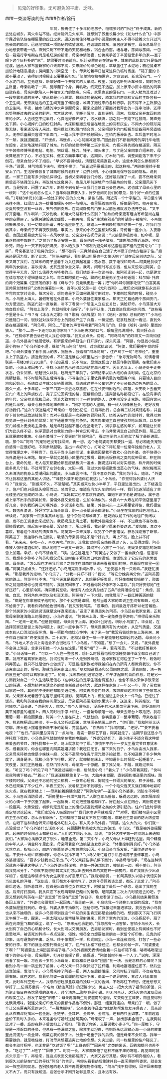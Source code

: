 > 见鬼的好印象，无可避免的平庸、乏味。

###一束淡呀淡的光
####作者/徐衎

						年前，搬离住了十多年的老房子，喧嚷多时的“拆迁”终于成真。新的去处在城东，离火车站不远，经常能听见火车声，就想到了苏童长篇小说《蛇为什么会飞》中那个靠近铁轨住在棚屋里的四口之家，逼仄的居住环境迫得小说里的男主人不得不趁着火车开过汽笛长鸣的瞬间，迅速地完成一项隐秘的欲望游戏。往返城西城东，旧居逐渐搬空，母亲总竭尽全力地想要带走一切，直到只剩下带不走的天花和地板，铝合金的窗，墙与墙，房间与房间。一包包一箱箱行李堆砌在尚是毛坯房的新家，母亲神情消极，仿佛亲手毁了辛苦经营多年的家——至于眼下这个灰扑扑的“家”，她需要时间去适应。拆迁安置房还在建造中，城东的此处其实只是临时过渡，因此大家布置新家的兴致都不高，买来廉价的绿色地毯，草草盖住了水泥地；橱柜餐桌不加设计地随意摆放；房间里的书架空无一书，母亲盼着早日结束这样的临时寄居，“箱子里的书就不要动了，省得到时候搬走又要重新打包。”简单地收拾布置完，才意识到，新家没有门。一个个水泥门洞，互无遮挡，新家好像一个开放式的大单间。夜里，我远远听到火车长啸，同时听见主卧里，母亲咳嗽了一声，旋即翻了个身，再咳嗽。终究还不适应，加上原来小区中相熟的同事四散各处，母亲间歇陷入一种相告无门的隐痛。何况，家里也真的没有门。一家人勉为其难过了一段毕露无遗的日子，彼此都是小心翼翼。最麻烦的是起夜，原本我的房间和父母的主卧各有一个卫生间，无奈我这边的卫生间充当了储物室，堆满了搬过来的各种行李。我不得不上主卧那边的卫生间。半夜，抽水马桶的冲水声惊醒母亲，醒来之后除了要面对我弄出的一连串动静，还得忍受熟睡过去的父亲的鼾声。常常就这样，半睡半醒地，直到天明。周末，我和父亲开车回到原来的小区。人去楼空不过半月，化粪池好像坏掉了，污水横流，加之前一天刚下过暴雨，简直无处下脚。小心揭掉门口的粉红封条，大床橱柜搬走后留在地面上的沉积灰尘，不同大小的矩形完整无缺，看来还没有人来过。我用螺丝刀松脱门锁合页，父亲把卸下的门板搬至后备厢再竖直插入。无奈后备厢只容得下半面门，一路上我不得不频频回头，生怕门板滑出去。车后盖不时地上下一颠，我就提醒道，“开慢点，再慢点，小心前面减速带。”因此我们不断被两旁的摩托车电瓶车超车，近似龟速地开回了城东。约好的装修师傅第二天才能来，门板只得先搁在楼道里。隔天下午装修师傅带着电钻、电刨、钢丝锯、锉刀、锤子、榔头来了，亏了是父亲同事介绍来的，母亲算是放下了心，不必在买料、做工方面事事盯着。这期间，打木制门框、调整间距落下来不少刨花，母亲自然少不了抱怨，“早说不要铺地毯，清理起来简直要人命，这些木屑怎么擦都擦不干净。”说罢，赌气地丢下抹布，索性不擦了，“反正迟早要搬走的，就这样吧。”两间卧室终于都安上了门，生活好像恢复了城西时候的老样子：边界分明，小心谨慎地保守各自的隐私。说到底，一家三口能有多少隐私保得住。当初父亲瞒着我们炒股，还好最后赚了一点，要不然母亲洞察后还不晓得怎么样。再说城东这套房子，也是几年前房地产市场最热的时候，父亲跟风买下的，当是投资，闲置了五六年，断想不到有朝一日我们全家自己会住进来。这也成了母亲心里的一根刺：“这个地段怎么住人？当年你就算要入手，好歹也问问我们的意见，挑个好一点的位置嘛。”1号楼3单元101室——恰处于新小区的东北角，紧挨马路，附近有一个十字路口，平日里车辆来往不绝，红绿灯上方一排摄像探头不时一阵曝光，夜里隔着窗帘看，好像是闪电，拉开窗帘，炎夏的夜空没有一丝云，天气依旧炎热。在两间卧房的门安上以前压根就没办法开空调，“又不好开窗睡，汽车喇叭一天吵到晚，和睡大马路有什么区别？”怕热的母亲更有理由寄希望尚在建中的安置房了。安置房建设进度缓慢，一拖再拖，母亲“生活在别处”的希望终于被拖垮，不再像刚搬来那会，对一切都无所谓，开始适应新生活，马路上一天到晚的市声仿佛一个茧，将我们包裹其中，母亲终于不再夜夜惊醒。事实上，原来的小区位置相对较偏，背倚着一座小山，入夜静极，也因此极易放大任何一点风吹草动。父亲这样安抚母亲说：“以前是静极而喧，如今呢，是真正的闹中取静了。”之前为了拆迁安置一事，母亲伤过一阵子脑筋，“城东那边靠近马路，不仅吵死，阳台上一天不到就积满灰，怎么晒衣服？”何况为避免城东这套位置不佳的空房沦为“二手房”，母亲甚至动了租房的念头，“想不到有一天竟然会在自己活了大半辈子的地方租房子住。”后来还是因为我，断了此念，“阿英来的话，看到是出租屋也不太像话吧？”就在母亲纠结之际，父亲又瞒了我们，在城东的房子里着手为入住做起准备：落水管、数字电视和网络……阿英是我谈了两年的女朋友，喜欢阅读，尤其是爱尔兰文学。我呢，闲暇时写点东西，但从来没写过阿英，总觉得平平无奇，没什么值得大书特书的点。我们结识于一次读书会，和阿英走到一起，也是建立在读与写这个逻辑基础之上的。每次和阿英在一起，聊的也都是无关生计的话题：科尔姆·托宾的两个短篇集《空荡荡的家》和《母与子》究竟孰更胜一筹；把“你妈喊你回家吃饭”“白富美高富帅屌丝矮矬穷”之类的编纂到一块，百年以后又是一部《尤利西斯》……我们之间就像有永远开不完的文学讨论会，每次分别，想的也是下回如何说服打倒对方。下楼倒垃圾的时候，碰见小乌，小乌是上海人，暑假寄居在外婆家。小乌外婆就住我家楼上。那天正忙着给两个房间安门，为方便进出，防盗门就一直敞着，冷不丁看见一个陌生人立在玄关处，满脸好奇。小乌落落大方地自我介绍，“阿拉上海宁，你就叫我小乌好了。”小乌不认生，兀自兜进我家问东问西，“这些箱子里是什么？书？有《冰与火之歌》吗？那有《纸牌屋》吗？《哈利·波特》总有的吧？”小乌也只是随口一问，很快就对我写字台上的陈设产生了兴趣，一排泥塑，轻拿轻放逐一看过，直到外婆在楼道里喊，“阿乌啊，阿乌……”苍老的声音呼唤着“阿乌阿乌”的，好像《哈利·波特》里面的狼人。“那个……等一下还可以到你家吗？”小乌用央求的口气，眼睛里充满期待。我只好点点头。“还有你不要告诉任何人我在你家哦。”我又点点头。傍晚，“阿乌阿乌”的呼唤又一次响彻楼道，小乌外婆挨个楼层低唤，有新搬来的年轻住户打开房门，探头问道，“阿婆，你是找小猫还是小狗呀？”小乌外婆不理，继续“阿乌阿乌”地叫，对方就抗议说，“阿婆，我们要睡午觉的好吧。”小乌外婆看了看手腕上的表，摇摇头，接着喊“阿乌阿乌”，住户骂了一句“老神经”，重重关上了防盗门。接近晚饭的点，不知道是谁在小区里贴出一张告示：“急寻宠物阿乌，知情者请联系一号楼3单元201室”。小乌知道后，乐不可支，显然这超出了她恶作剧的预期。在我们家开饭前，小乌上楼回去了。寻找小乌的告示还滞后地贴在单元楼下。因此名义上，小乌还处于走失状态，仍未回家。想起很久以前，起码是三年前了，保研结束以后大段的自由时间，住在北京的南锣鼓巷，时不时陪阿英去后海写生，不写生的日子里依靠手机里的地图客户端，只要输入目的地和起始点，系统自动生成公交搭乘线路，我俩就这样坐公车穷游了不少帝都边边角角的景点。再久一点，十多年前，一家三口第一次去北京旅游。住在长安街附近的小宾馆，头天晚上去看天安门广场上的降旗仪式，完了忘记回宾馆的路，更糟糕的是，连宾馆名称都没记下。在没有手机的年代，父亲拉着我和母亲，凭着大致方位问了一茬茬的路人，这中间没少走弯路，摸回宾馆已然是后半夜。母亲心有余悸地瘫倒床上，“刚才问路的人里面，有一伙人很像黑社会，还好没有打劫我们。”这次午夜迷路成了母亲的一段创伤记忆，日后再出行，总会再三核对宾馆名称，并且抄下前台电话放进钱包里；而对于我却是一次新鲜的冒险经历，绕着天安门兜兜转转，我得以匆匆见识一些计划外的景观：地下通道夜市里的争执，烤羊肉串摊主自己被孜然呛出眼泪，以及天安门城楼上更换毛主席像。越是年轻就越不担心走岔走丢了。渴求存在感的年岁，如果能让长辈们为此头疼不安，似乎更是对自我能力的一种肯定和明证。小乌非常满意自己的恶作剧，隔三岔五就要故技重施。小乌外婆喊了一个夏天的“阿乌阿乌”，看过告示的人们也就了解了最新进展，哦，那个叫“阿乌”的宠物还没有找回来，再一想，这个老阿婆每天都要找一遍，想必和走失宠物的感情一定很好吧，不禁肃然起敬，生出一点好奇心，打听之下得知是一位常年独居的老人，又觉得情理之中，不稀奇了。我乐于当小乌的同谋，主要原因是我不喜欢小乌的外婆。也不晓得小乌外婆是什么来路，每天一早就见她翻小区里的垃圾桶，翻到纸板铁线之类的就带回家，积在阳台上，要命的是，老人每天都要给那些废纸板浇一遍水，据说这样可以夯实纸板，称斤两的时候能多卖几个钱。不过可苦了左邻右舍，太阳一晒，浇过水的纸板散发出恶心的气味，类似梅雨天久未清洗的狗身上受潮闷出的腥臭。小乌直言不讳，“我不喜欢外婆。”我问为什么。她说，“外婆不让我和这里的其他人讲话。”“难怪外婆不知道你在我这儿。”小乌说，“你觉得我外婆讨人厌吗？”我推说，“刚搬来不久，不清楚呢。”其实搬来也快小半年了，平日里进进出出，上下楼遇见了，住户们也只是低头擦肩而过。总而言之，像适应汽车火车的鸣叫一样，我们也逐渐适应了单元楼里约定俗成的冷漠。小乌说，“我妈其实也不喜欢外婆的，嫌她不识字老是说错话，属于酒桌上拿不出手的那类长辈，偏偏外婆又爱说话，生怕冷场似的。外婆六十大寿在和平饭店里摆了好几桌，事先我妈再三叮嘱外婆，少说话多吃菜。结果，外婆兴头一上来哪里管得住，我妈很生气，数落外婆说，好好学学上海亲家母，别一点长辈派头都没有。”小乌坐在我家的绿色地毯上，继续说，“我家有一百多条真丝地毯，整个杂物间都堆满了，是奶奶以前工作的地毯厂倒闭以后，发不出工资拿出来抵债的。我奶奶是上海土著，和我外婆完全不一样，不过我也不喜欢她，假模假式的，端起架子做长辈，没劲死了。所以暑假，我还是宁愿来外婆这边。”爱和怕，喜欢不喜欢，有着这个年纪的清爽直白。阿英第一次来我家，就犯了个严重错误。获悉我刚搬了新家，阿英送了一面挂钟作为见面礼，敏感的母亲觉得这不是个好兆头，嘴上不说，脸上并不好看，“来来来，多吃一点，再吃再吃。”席间，连我都觉察母亲热络得过了头，反显得虚假。阿英像被人强行灌酒似的，顺从地吃了一碗又一碗饭，其间不小心放了一个屁，无疑又使尴尬的场面雪上加霜。幸好，小乌不请自来，“咦，这位姐姐是？”阿英这才又做了一番自我介绍，语速得当，我想多少弥补了阿英和我父母初见时由于紧张而口吃的遗憾。晚饭恢复了它应有的家常面貌，母亲说，“怎么现在才来我们家？之前住在城西时就该来看看我们的呀，你看现在家里一团糟。”阿英只点点头，“还好还好。”小乌用完洗手间出来，说，“坐便器上有一只蜘蛛。”我赶忙接嘴，“那是我养的宠物。”小乌乐了，“分我一只好不好？”我说，“等它分娩完再分你。”送阿英回家的路上，阿英不吐不快，“我今天真是蠢透了，总想要好好表现，可好像都被我搞砸了，那面钟之前逛商场你也觉得不错的，我就买回来了，不过看你妈好像不怎么喜欢。”我只好安慰她“还好还好”，心里却冷笑，确实愚钝至极，难怪有人给文青总结了五条“彼得潘综合征”：焦虑、孤独、自恋、性别角色冲突以及社交无能。阿英拍了一下大腿，向我展示了一截红肿斑斑的腿肚，“都是在你家被蚊子给叮的，那个小女孩是谁啊，居然当着大家的面说卫生间有蜘蛛，也太不给面子了，我看你妈的脸色很难看。”我又安抚阿英，“没事的，我妈最近牙疼所以老苦着脸，那个邻居家的小屁孩说话就是这样直来直去。”送走了患得患失的阿英，小乌还在我家坐着，正和我母亲聊淮海路上的服装店，小乌许诺说，“阿姨来上海，我一定免费当导游的。”哄得母亲乐陶陶，“一定来一定来。”但是我知道，母亲对于上海，犹如叶公好龙，哄哄小乌罢了。毕业前，在选择回家还是留上海的问题上，我们一度争执不下，母亲畏惧所有的大城市，从空气质量、交通成本到人口流动治安环境，每一项都令她忧心忡忡。末了来一句“我没有钱给你在上海买房，房子你自己解决”终使我妥协。二十五岁，还和父母住一块——不是能够轻松聊起的话题。母亲问小乌，“外地人不会讲上海话会不会很吃亏？”小乌说，“不知道。”想了一会儿，又说，“我外婆是不会讲上海话，全家只有她一个人住在这里。”母亲“哦”了一声，若有所思。“不过我好羡慕外婆，”小乌话锋一转，“可以一个人住一整套房，想什么时候看电视吃饭睡觉做作业全都自己说了算，就用不着离家出走啦。我试过周末一个人走到苏州河，逃掉家教在河边坐了一下午，晚饭时间再回去，我只不过是做作业做烦了，可是包括家教老师我爸妈在内的所有人都教育我说，你不该离家出走的，好吧，那就当是离家出走吧。”朋友知道我还和父母同住之后，深表同情，清一色的反应是“你可以离家出走了”。的确，我羡慕他们通宵泡吧，中午才起床的自由作息，可是另一方面我对自己一个人生活缺乏信心（在学校住的是学生宿舍有室友），也舍不得衣来伸手饭来张口的待遇，不想为精神生活之外的琐事耗费过多精力，就这样在家住了一年又一年，除了带女生回家这一项，其他的不便倒也都能变通过去。阿英再次登门拜访，吸取教训这次只带了些家常水果。父亲原本光着膀子在客厅里练习摄影，见阿英上门，慌忙溜进主卧换上一件T恤。已经过了饭点，我和阿英坐在我的房间里说话，母亲把阿英带来的水果洗干净，送进来，阿英推说，“给阿姨吃。”母亲说，“你是客人，你吃。”两个人僵持着，没沥干的水从果盘里漏下来，刚好滴到阿英平摊膝盖的裙摆上。两人同时松手停止相让，一盘葡萄滚落一地。母亲去阳台上取拖把，我将葡萄一颗一颗捡回果盘，阿英一个人坐在床上，气鼓鼓的，像嘴里塞了一整串葡萄。母亲收拾干净，拎着拖把退出房间，不一会儿又折返回来，意味深长地带上房门，“你们聊。”我和阿英无话可聊。床头柜上摆着重新洗干净的葡萄，亮晶晶的。“你热吗？”我问阿英。“还好。”“要不要看电视？”“也行。”房间里总算有了一点响动，看完一期综艺节目，阿英就走了。这期节目还是小乌拜托我下载的，小乌也是气鼓鼓地坐在我的电脑前，“外婆没劲死了，说小孩子不适合看这种爱来爱去的节目，拜托我都十一岁，马上就念初中了耶。”愤愤不平的十一岁女生看完节目意犹未尽，缠着我问，你会在哪里向阿英姐姐求婚？我哑口无言。接下来的日子，小乌自由出入我家，父亲母亲待她也像是小妹妹一般，父亲不避忌地在客厅里光膀子拍盆景，也不知道换了多少种角度了，满身是汗。我和小乌下飞行棋，累了，就仰躺在床上，不知道什么时候就一起睡着了。一天夜里，我们正熟睡着，忽然门铃大响，母亲第一个惊醒，推了推父亲，不醒，就跑过来叫我，“听见了吗？听见了吗？”我透过猫眼一看，居然是小乌！“着火了！”小乌带着哭腔，“快叫叔叔阿姨下楼去。”“着火？”我迷迷糊糊重复了一句，大脑并未觉醒，直到闻到楼道里的烟味。跑下楼的时候，父亲还不忘他的宝贝相机，一身背心短裤，胸前挂一只硕大的单反，样子滑稽。楼外已经聚集了不少住户，半夜三更的，衣着都正常不到哪去，一个个哈欠连天又强打精神地紧盯失火点。就在我家楼上！——母亲拍着胸脯念起了“阿弥陀佛”——正是小乌外婆家。消防车不停喷水，小乌告诉消防员说，“厨房里有一只煤气罐的。”人群立即鸟兽散，躲得远远的，原本隔岸观火的心情一下子沉重了起来，一起祈祷，可别把整幢楼都炸了。好在起火点在阳台，离厨房还有一段距离，火势受控，初步判定是阳台上的废纸板遇到烟蒂之类的火源引起的。住户们此时惊魂甫定地讨论起来，“我们家没有人吸烟的呀”“我们家老许早就戒烟了”“对啊，我们楼可是小区里的卫生示范楼，怎么会有烟头”，互相排除了嫌疑又不忘互相提醒，都是老生常谈的防火防盗常识，在眼下这种场合听来却是格外切肤入心。有人问小乌外婆，“阿婆，这么大的火，你们就一点没感觉？”小乌外婆什么话也不说，只顾翻腾那些被火烧过的破烂。小乌说，“我是被外婆摇醒的，起来的时候阳台上都是红光。”人们这才想起小乌，就说，“幸好这孩子第一时间跑上来通知我们。”大家掏心掏肺又说了很久，睡意全无。第二天中午，小乌父母从上海赶到这里，两个精瘦的中年人从一辆金杯车里出来。母亲隔着窗户边眺望边发表评论，“体重控制得真好。”小乌外婆木然立着，指指点点，向两个晚辈简述火灾位置和起因。小乌母亲当场发飙，“跟你讲过多少遍，不要什么破烂都搬回家，你怎么就拎不清？”小乌父亲忙着打手机咨询房子重修事宜，小乌外婆插话说，“要多少钱我自己来出。”小乌父亲捂住手机停下商讨，冲岳母甩甩手，“现在这种情况就先不要讲这种话了。”小乌外婆只好闭嘴，也像一件破烂似的，被晾到一边。祸不单行，阿英向我提出分手，“你就不能想想其实我们可以出去到外面的宾馆开一间房的，或许我就会少出点洋相了，但是这种请求作为女生我怎么好意思开口。”我后知后觉，一如阿英很久以后才恍悟买钟当见面礼的洋相，“说到底，我们都太不接地气了，这两年尽顾着谈恋爱，都忘了恋爱了。”阿英最后这话，我听着耳熟，应该是出自哪位女作家之手，阿英留了最后一个悬念，退出了我的生活。后来打扫房间，我从床底下发现两颗早已酸烂的葡萄，是阿英第二次上门时滚进去的吧，于是又想到和阿英在一起“谈恋爱”而没在“恋爱”的日子，愈发看清了自己。小乌提前结束暑假准备回上海了，“外婆也会跟我们一起回去。”临走前一天，小乌给我一个还剩九支烟的烟盒，“我在外婆抽屉里找到的，奇怪，外婆从来不抽烟的，送给你吧。”我接过来塞进裤袋，我没告诉小乌我也从来不抽烟的，或许小乌觉得到我这个年纪的男生肯定都是会抽烟的吧。想到那天下完飞行棋又午睡了一觉，醒来，一束太阳光从窗帘缝隙里射进来，照亮了室内的浑浊，小乌扬起手，扇了扇在光束里飞舞的烟尘，说了一句，“原来光也会脏的。”我忽然有一点害怕，害怕小乌长大，长大到有了自己的心机和计较，长大到可以交男朋友，去男朋友家时，看到坐便器上有蜘蛛也不好意思吱声，被该死的矜持一点点浸染、侵蚀，倾尽全力想要给男朋友一家留个好印象。见鬼的好印象，无可避免的平庸、乏味。终于像我们一样，和光同尘。小乌一家连夜收拾，打包了一些必要的行李，剩下的就全权委托物业公司了。住户们上楼下楼经过，也都会问候一声，“阿婆要走了啊？”“阿婆要去上海团圆享福了哦。”小乌外婆面无表情地拖着一只拉杆箱下楼，咯啷咯啷滚过楼下的卵石小径，母亲闻声，打开纱窗探了探，感慨道，“阿婆暂时不用一个人了。”说完，深深地看了我一眼。将近五十岁的小乌母亲，即将和自己母亲“团圆”到一块。会是怎样的心情呢？我看到小乌一蹦一跳坐到了前排，小乌父亲一只手就拎过了拉杆箱，利索地塞进座位底下，然后坐进驾驶座，发动车子。小乌母亲搀了阿婆一把，两人在后排落座，又同时扭了扭肩，不自在地左顾右盼。就在这时，我看见阿婆一直紧绷的脸松垮下来，牵出一个诡异的笑，背过人对着车窗笑，此时车外空无一人。我忽的想起那盒蹊跷的独缺一支的香烟，不敢再往下细想，还是想想文学好了……记得苏童有一个名为《桥边茶馆》的短篇小说，男主人公一把大火烧了祖传的茶馆，只为驱走每日在茶馆吊嗓的说书人，讨个清净……那毕竟是小说。但无可否认，这场火灾也波及母亲的现实生活，触发了某些“旧患”：母亲再度萌生对安置房的憧憬，又变得坐立难安，而且觉得到处飘满烟味，就连父亲打印出来的摄影作品也不例外，那是一组夏荷连拍，母亲扫了一眼，做了个让父亲匪夷所思的评价，“一股焦糊味”。父亲拿着作品出门找他那帮发烧友评理去了，母亲趁此从衣橱深处掏出一套金器，金链子、金耳环、金镯子、金戒指，还有两只金如意。“年前趁着金价下跌时入手的，本来准备你订婚时送给阿英的，”母亲叹了一声，抽出那条金链子，在我胸前比对了一番，旋即在脖子后面扣上了搭扣，“别告诉你爸，又要说我小家子气。”同一屋檐下，守秘是一项艰巨的任务，但总有一些漏网之鱼，除非主动坦白，否则将永远深藏心海——小乌的故事至此沉淀为一枚金牌，佩戴在我的脖子上，分量十足垂于我的后颈，但是母亲不会知道。我唯一需要做的，就是稳住她，打消母亲想要逃离此地的念想。火灾过后，同一栋楼里的住户碰见了，都会主动打招呼，也无非是“吃过饭了啊”“上班去啊”“回来啦”之类的废话，回答和提问也差不多，“吃过了”“上班了”“回来了”。时间一长，大家都厌倦了这种不痛不痒的寒暄，再见面时就点头示意一下，再后来，连这点表面文章都荒疏了，大家又各行其是。偶尔有不明真相的人，看到很久以前贴在门口的寻找“阿乌”的告示，再仰头看看劫后重建并且一直闲置的阿婆家，就会发出一阵空洞的叹息，告别独居的老人将不再需要宠物作伴啦，“阿乌”找不找得到，回不回来都意义不大了。而只有我知道，这张告示才刚开始彰显意义，且永远有效。			  		